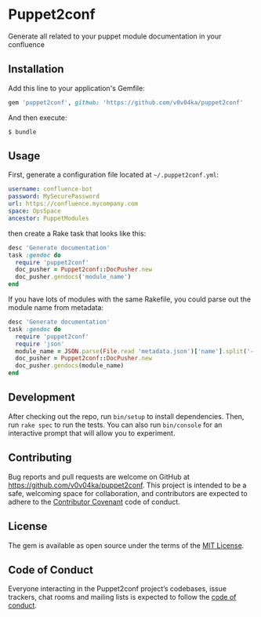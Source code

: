 # Puppet2conf

Generate all related to your puppet module documentation in your confluence

## Installation

Add this line to your application's Gemfile:

```ruby
gem 'puppet2conf', github: 'https://github.com/v0v04ka/puppet2conf'
```

And then execute:

    $ bundle

## Usage

First, generate a configuration file located at `~/.puppet2conf.yml`:

```yaml
username: confluence-bot
password: MySecurePassword
url: https://confluence.mycompany.com
space: OpsSpace
ancestor: PuppetModules
```

then create a Rake task that looks like this:

```ruby
desc 'Generate documentation'
task :gendoc do
  require 'puppet2conf'
  doc_pusher = Puppet2conf::DocPusher.new
  doc_pusher.gendocs('module_name')
end
```

If you have lots of modules with the same Rakefile, you could parse out the module name from metadata:

```ruby
desc 'Generate documentation'
task :gendoc do
  require 'puppet2conf'
  require 'json'
  module_name = JSON.parse(File.read 'metadata.json')['name'].split('-')[1]
  doc_pusher = Puppet2conf::DocPusher.new
  doc_pusher.gendocs(module_name)
end
```

## Development

After checking out the repo, run `bin/setup` to install dependencies. Then, run `rake spec` to run the tests. You can also run `bin/console` for an interactive prompt that will allow you to experiment.

## Contributing

Bug reports and pull requests are welcome on GitHub at https://github.com/v0v04ka/puppet2conf. This project is intended to be a safe, welcoming space for collaboration, and contributors are expected to adhere to the [Contributor Covenant](http://contributor-covenant.org) code of conduct.

## License

The gem is available as open source under the terms of the [MIT License](http://opensource.org/licenses/MIT).

## Code of Conduct

Everyone interacting in the Puppet2conf project’s codebases, issue trackers, chat rooms and mailing lists is expected to follow the [code of conduct](https://github.com/v0v04ka/puppet2conf/blob/master/CODE_OF_CONDUCT.md).

